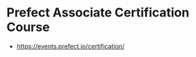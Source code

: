 # Prefect Associate Certification Course

- https://events.prefect.io/certification/


<!-- ![PACC logo](ppcc-logo.png) -->
